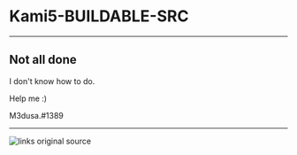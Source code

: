 # Kami5-BUILDABLE-SRC
------
Not all done
------

I don't know how to do.

Help me :)

M3dusa.#1389

------

![links](https://github.com/HausemasterIssue/Kami5-SRC) original source
